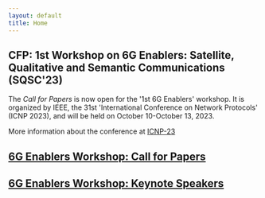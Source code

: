 ```yaml
---
layout: default
title: Home
---
```


## CFP: 1st Workshop on 6G Enablers: Satellite, Qualitative and Semantic Communications (SQSC'23)
The *Call for Papers* is now open for the '1st 6G Enablers' workshop. It is
organized by IEEE, the 31st 'International Conference on Network Protocols'
(ICNP 2023), and will be held on October 10-October 13, 2023.

More information about the conference at [ICNP-23](https://icnp23.cs.ucr.edu)

## [6G Enablers Workshop: Call for Papers](https://network2030.github.io/6GEnablers/6GEnablers.html#call-for-papers)
## [6G Enablers Workshop: Keynote Speakers](6GEnablers.html)


